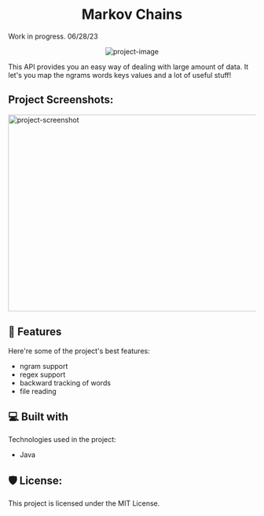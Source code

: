<h1 align="center" id="title">Markov Chains</h1>

Work in progress. 06/28/23

<p align="center"><img src="https://socialify.git.ci/arthurbrenno/markovchains/image?font=Inter&amp;forks=1&amp;issues=1&amp;language=1&amp;name=1&amp;owner=1&amp;pattern=Solid&amp;pulls=1&amp;theme=Light" alt="project-image"></p>

<p id="description">This API provides you an easy way of dealing with large amount of data. It let's you map the ngrams words keys values and a lot of useful stuff!</p>

<h2>Project Screenshots:</h2>

<img src="https://cdn.discordapp.com/attachments/835536806262210560/1121455934384906240/image.png" alt="project-screenshot" width="1500" height="400/">

  
  
<h2>🧐 Features</h2>

Here're some of the project's best features:

*   ngram support
*   regex support
*   backward tracking of words
*   file reading

  
  
<h2>💻 Built with</h2>

Technologies used in the project:

*   Java

<h2>🛡️ License:</h2>

This project is licensed under the MIT License.
